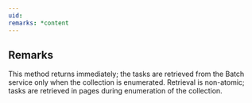 ```yaml
---
uid: 
remarks: *content
---
```

## Remarks  
 This method returns immediately; the tasks are retrieved from the Batch service only when the collection is enumerated.             Retrieval is non-atomic; tasks are retrieved in pages during enumeration of the collection.